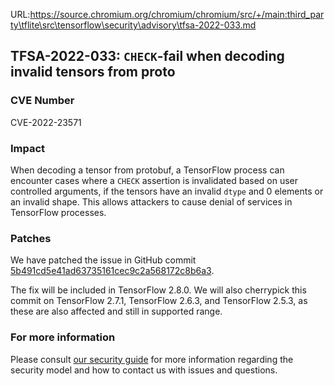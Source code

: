 URL:https://source.chromium.org/chromium/chromium/src/+/main:third_party\tflite\src\tensorflow\security\advisory\tfsa-2022-033.md
## TFSA-2022-033: `CHECK`-fail when decoding invalid tensors from proto

### CVE Number
CVE-2022-23571

### Impact
When decoding a tensor from protobuf, a TensorFlow process can encounter cases where a `CHECK` assertion is invalidated based on user controlled arguments, if the tensors have an invalid `dtype` and 0 elements or an invalid shape. This allows attackers to cause denial of services in TensorFlow processes.

### Patches
We have patched the issue in GitHub commit [5b491cd5e41ad63735161cec9c2a568172c8b6a3](https://github.com/tensorflow/tensorflow/commit/5b491cd5e41ad63735161cec9c2a568172c8b6a3).

The fix will be included in TensorFlow 2.8.0. We will also cherrypick this commit on TensorFlow 2.7.1, TensorFlow 2.6.3, and TensorFlow 2.5.3, as these are also affected and still in supported range.

### For more information
Please consult [our security guide](https://github.com/tensorflow/tensorflow/blob/master/SECURITY.md) for more information regarding the security model and how to contact us with issues and questions.
